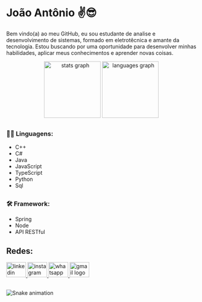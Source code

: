 <h1 align="left">João Antônio ✌😎 </h1>

<p align="left">Bem vindo(a) ao meu GitHub, eu sou estudante de analise e desenvolvimento de sistemas, formado em eletrotêcnica e amante da tecnologia. Estou buscando por uma oportunidade para desenvolver minhas habilidades, aplicar meus conhecimentos e aprender novas coisas.</p>

<div align="center">
  <img src="https://github-readme-stats.vercel.app/api?username=JoaoASouzaN&hide_title=false&hide_rank=true&show_icons=true&include_all_commits=true&count_private=true&disable_animations=false&theme=city_lights&locale=en&hide_border=false&order=1&custom_title=Jo%C3%A3o%20Ant%C3%B4nio" height="150" alt="stats graph"  />
  <img src="https://github-readme-stats.vercel.app/api/top-langs?username=JoaoASouzaN&locale=en&hide_title=false&layout=compact&card_width=320&langs_count=5&theme=city_lights&hide_border=false&order=2&custom_title=Linguagens%20mais%20utilizadas:" height="150" alt="languages graph"  />
</div>

<h2> </h2>

<h3 align="left">👨‍💻 Linguagens:</h3>

- C++
- C#
- Java
- JavaScript
- TypeScript
- Python
- Sql

<h2> </h2>

<h3 align="left">🛠 Framework:</h3>

- Spring
- Node
- API RESTful

<h2 align="left">Redes:</h2>
<div align="left">
  <a href="https://www.linkedin.com/in/joaoasouzan/" target="_blank">
    <img src="https://raw.githubusercontent.com/maurodesouza/profile-readme-generator/master/src/assets/icons/social/linkedin/default.svg" width="52" height="40" alt="linkedin logo"  />
  </a>
  <a href="https://www.instagram.com/jao.022/" target="_blank">
    <img src="https://raw.githubusercontent.com/maurodesouza/profile-readme-generator/master/src/assets/icons/social/instagram/default.svg" width="52" height="40" alt="instagram logo"  />
  </a>
  <a href="https://wa.me/5532998305593?text=Ol%C3%A1%2C%20tudo%20bem%3F" target="_blank">
    <img src="https://raw.githubusercontent.com/maurodesouza/profile-readme-generator/master/src/assets/icons/social/whatsapp/default.svg" width="52" height="40" alt="whatsapp logo"  />
  </a>
  <a href="mailto:joaoif.eletro@gmail.com" target="_blank">
    <img src="https://raw.githubusercontent.com/maurodesouza/profile-readme-generator/master/src/assets/icons/social/gmail/default.svg" width="52" height="40" alt="gmail logo"  />
  </a>
</div>

<h2> </h2>

###

<img src="https://raw.githubusercontent.com/JoaoASouzaN/JoaoASouzaN/output/snake.svg" alt="Snake animation" />

###

